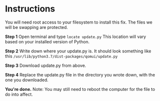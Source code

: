 # Instructions
You will need root access to your filesystem to install this fix. The files we will be swapping are protected.

**Step 1**
Open terminal and type `locate update.py`
This location will vary based on your installed version of Python.

**Step 2**
Write down where your update.py is. It should look something like this `/usr/lib/python3.7/dist-packages/qomui/update.py`

**Step 3**
Download update.py from above.

**Step 4**
Replace the update.py file in the directory you wrote down, with the one you downloaded.

**You're done.**
Note: You may still need to reboot the computer for the file to do into affect.
